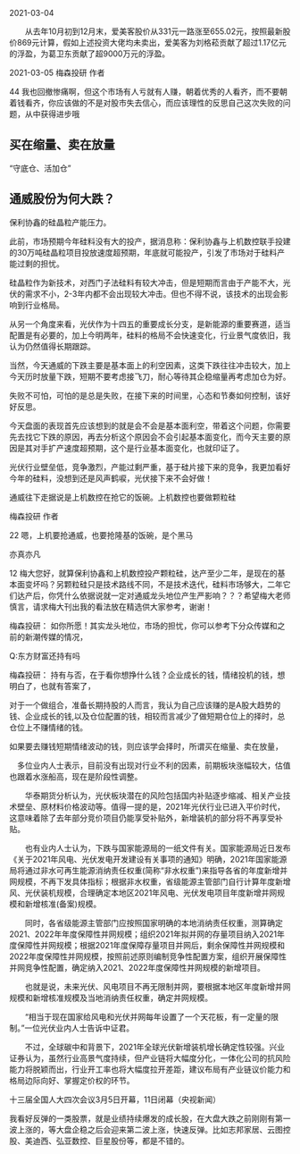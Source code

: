 

2021-03-04

　　从去年10月初到12月末，爱美客股价从331元一路涨至655.02元，按照最新股价869元计算，假如上述投资大佬均未卖出，爱美客为刘格菘贡献了超过1.17亿元的浮盈，为葛卫东贡献了超9000万元的浮盈。

2021-03-05
梅森投研
作者

44
 我也回撤惨痛啊，但这个市场有人亏就有人赚，朝着优秀的人看齐，而不要朝着钱看齐，你应该做的不是对股市失去信心，而应该理性的反思自己这次失败的问题，从中获得进步哦 


## 买在缩量、卖在放量
 “守底仓、活加仓”


## 通威股份为何大跌？ 

保利协鑫的硅晶粒产能压力。

此前，市场预期今年硅料没有大的投产，据消息称：保利协鑫与上机数控联手投建的30万吨硅晶粒项目投放速度超预期，年底就可能投产，引发了市场对于硅料产能过剩的担忧。

硅晶粒作为新技术，对西门子法硅料有较大冲击，但是短期而言由于产能不大，光伏的需求不小，2-3年内都不会出现较大冲击。但也不得不说，该技术的出现会影响到行业格局。

从另一个角度来看，光伏作为十四五的重要成长分支，是新能源的重要赛道，适当配置是有必要的，加上今明两年，硅料的格局不会快速变化，行业景气度依旧，我认为仍然值得长期跟踪。

当然，今天通威的下跌主要是基本面上的利空因素，这类下跌往往冲击较大，加上今天历时放量下跌，短期不要考虑接飞刀，耐心等待其企稳缩量再考虑加仓为好。

失败不可怕，可怕的是总是失败，在接下来的时间里，心态和节奏如何控制，该好好反思。

今天盘面的表现首先应该想到的就是会不会是基本面利空，带着这个问题，你需要先去找它下跌的原因，再去分析这个原因会不会引起基本面变化，而今天主要的原因是其对手扩产速度超预期，这个是行业基本面变化，也就印证了。

光伏行业壁垒低，竞争激烈，产能过剩严重，基于硅片接下来的竞争，我更加看好今年的硅料，没想到还是风声鹤唳，光伏接下来不会好做！

通威往下走据说是上机数控在抢它的饭碗。上机数控也要做颗粒硅

梅森投研
作者


22
 嗯，上机要抢通威，也要抢隆基的饭碗，是个黑马

亦真亦凡

12
 梅大您好，就算保利协鑫和上机数控投产颗粒硅，达产至少二年，是现在的基本面变坏吗？另颗粒硅只是技术路线不同，不是技术迭代，硅料市场够大，二年它们达产后，你凭什么依据说就一定对通威龙头地位产生严影响？？？希望梅大老师慎言，请求梅大刊出我的看法放在精选供大家参考，谢谢！

梅森投研： 如你所愿！其实龙头地位，市场的担忧，你可以参考下分众传媒和之前的新潮传媒的情况，

Q:东方财富还持有吗

梅森投研： 持有与否，在于看你想挣什么钱？企业成长的钱，情绪投机的钱，想明白了，也就有答案了，

对于一个做组合，准备长期持股的人而言，我认为自己应该赚的是A股大趋势的钱、企业成长的钱,以及仓位配置的钱，相较而言减少了做短期仓位上的择时，总仓位上不赚情绪的钱。

如果要去赚钱短期情绪波动的钱，则应该学会择时，所谓买在缩量、卖在放量，


　多位业内人士表示，目前没有出现对行业不利的因素，前期板块涨幅较大，估值也跟着水涨船高，现在是阶段性调整。

　　华泰期货分析认为，光伏板块潜在的风险包括国内补贴逐步缩减、相关产业技术壁垒、原材料价格波动等。值得一提的是，2021年光伏行业已进入平价时代，这意味着除了去年部分竞价项目仍能享受补贴外，新增装机的部分将不再享受补贴。

　　也有业内人士认为，下跌与国家能源局的一纸文件有关。国家能源局近日发布《关于2021年风电、光伏发电开发建设有关事项的通知》明确，2021年国家能源局将通过非水可再生能源消纳责任权重(简称“非水权重”)来指导各省的年度新增并网规模，不再下发具体指标；根据非水权重，省级能源主管部门自行计算年度新增风、光伏装机规模，合理确定本地区2021年风电、光伏发电项目年度新增并网规模和新增核准(备案)规模。

　　同时，各省级能源主管部门应按照国家明确的本地消纳责任权重，测算确定2021、2022年年度保障性并网规模；组织2021年拟并网的存量项目纳入2021年度保障性并网规模；根据2021年度保障存量项目并网后，剩余保障性并网规模和2022年度保障性并网规模，按照前述原则编制竞争性配置方案，组织开展保障性并网竞争性配置，确定纳入2021、2022年度保障性并网规模的新增项目。

　　也就是说，未来光伏、风电项目不再无限制并网，要根据本地区年度新增并网规模和新增核准规模及当地消纳责任权重，确定并网规模。

　　“相当于现在国家给风电和光伏并网每年设置了一个天花板，有一定量的限制。”一位光伏业内人士告诉中证君。

　　不过，全球碳中和背景下，2021年全球光伏新增装机增长确定性较强。兴业证券认为，虽然行业高景气度持续，但产业链将大幅度分化，一体化公司的抗风险能力将脱颖而出，行业开工率也将大幅度拉开差距，建议布局有产业链议价能力和格局边际向好、掌握定价权的环节。


十三届全国人大四次会议3月5日开幕，11日闭幕（央视新闻）

我看好反弹的一类股票，就是业绩持续爆发的成长股，在大盘大跌之前刚刚有第一波上涨的，等大盘企稳之后会迎来第二波上涨，快速反弹。比如志邦家居、云图控股、美迪西、弘亚数控、巨星股份等，都是不错的。




